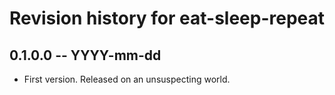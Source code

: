# Revision history for eat-sleep-repeat

## 0.1.0.0  -- YYYY-mm-dd

* First version. Released on an unsuspecting world.
